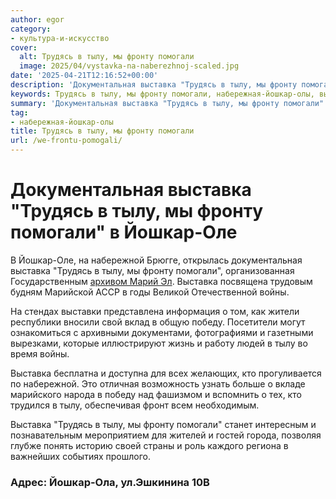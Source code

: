 ```yaml
---
author: egor
category:
- культура-и-искусство
cover:
  alt: Трудясь в тылу, мы фронту помогали
  image: 2025/04/vystavka-na-naberezhnoj-scaled.jpg
date: '2025-04-21T12:16:52+00:00'
description: 'Документальная выставка "Трудясь в тылу, мы фронту помогали" в Йошкар-Оле В Йошкар-Оле, на набережной Брюгге, открылась документальная выставка "Трудясь в...'
keywords: Трудясь в тылу, мы фронту помогали, набережная-йошкар-олы, выставка, тылу, трудясь, фронту, помогали, йошкар, документальная, оле, набережной, войны, победу, брюгге, открылась, организованная, государственным
summary: 'Документальная выставка "Трудясь в тылу, мы фронту помогали" в Йошкар-Оле В Йошкар-Оле, на набережной Брюгге, открылась документальная выставка "Трудясь в...'
tag:
- набережная-йошкар-олы
title: Трудясь в тылу, мы фронту помогали
url: /we-frontu-pomogali/
---
```


# Документальная выставка "Трудясь в тылу, мы фронту помогали" в Йошкар-Оле

В Йошкар-Оле, на набережной Брюгге, открылась документальная выставка "Трудясь в тылу, мы фронту помогали", организованная Государственным [архивом Марий Эл](/archiv_mariel/). Выставка посвящена трудовым будням Марийской АССР в годы Великой Отечественной войны.

На стендах выставки представлена информация о том, как жители республики вносили свой вклад в общую победу. Посетители могут ознакомиться с архивными документами, фотографиями и газетными вырезками, которые иллюстрируют жизнь и работу людей в тылу во время войны.

Выставка бесплатна и доступна для всех желающих, кто прогуливается по набережной. Это отличная возможность узнать больше о вкладе марийского народа в победу над фашизмом и вспомнить о тех, кто трудился в тылу, обеспечивая фронт всем необходимым.

Выставка "Трудясь в тылу, мы фронту помогали" станет интересным и познавательным мероприятием для жителей и гостей города, позволяя глубже понять историю своей страны и роль каждого региона в важнейших событиях прошлого.

### Адрес: Йошкар-Ола, ул.Эшкинина 10В